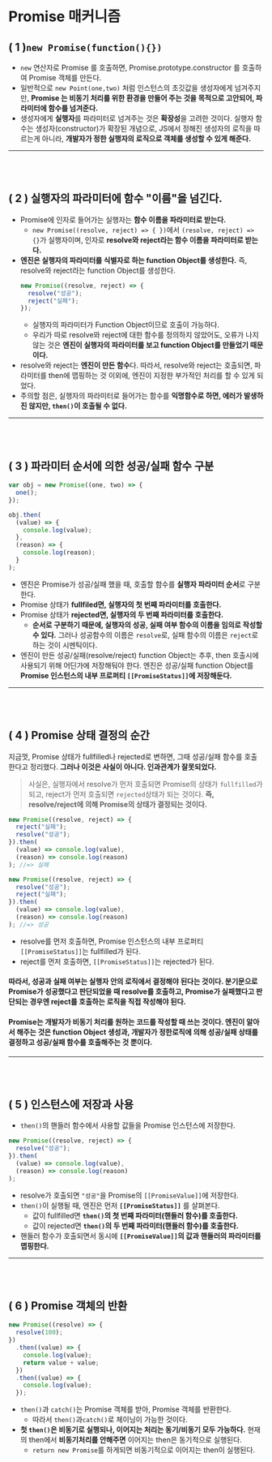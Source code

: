 # Promise 매커니즘

## ( **1** )`new Promise(function(){})`

- `new` 연산자로 Promise 를 호출하면, Promise.prototype.constructor 를 호출하여 Promise 객체를 만든다.
- 일반적으로 `new Point(one,two)` 처럼 인스턴스의 초깃값을 생성자에게 넘겨주지만, **Promise 는 비동기 처리를 위한 환경을 만들어 주는 것을 목적으로 고안되어, 파라미터에 함수를 넘겨준다.**
- 생성자에게 **실행자**를 파라미터로 넘겨주는 것은 **확장성**을 고려한 것이다. 실행자 함수는 생성자(constructor)가 확장된 개념으로, JS에서 정해진 생성자의 로직을 따르는게 아니라, **개발자가 정한 실행자의 로직으로 객체를 생성할 수 있게 해준다.**

<hr>
<br>
<br>

## ( **2** ) 실행자의 파라미터에 함수 "이름"을 넘긴다.

- Promise에 인자로 들어가는 실행자는 **함수 이름을 파라미터로 받는다.**
  - `new Promise((resolve, reject) => { })`에서 `(resolve, reject) => {}`가 실행자이며, 인자로 **resolve와 reject라는 함수 이름을 파라미터로 받는다.**
- **엔진은 실행자의 파라미터를 식별자로 하는 function Object를 생성한다.** 즉, resolve와 reject라는 function Object를 생성한다.
  ```javascript
  new Promise((resolve, reject) => {
    resolve("성공");
    reject("실패");
  });
  ```
  - 실행자의 파라미터가 Function Object이므로 호출이 가능하다.
  - 우리가 따로 resolve와 reject에 대한 함수를 정의하지 않았어도, 오류가 나지 않는 것은 **엔진이 실행자의 파라미터를 보고 function Object를 만들었기 때문이다.**
- resolve와 reject는 **엔진이 만든 함수**다. 따라서, resolve와 reject는 호출되면, 파라미터를 then에 맵핑하는 것 이외에, 엔진이 지정한 부가적인 처리를 할 수 있게 되었다.
- 주의할 점은, 실행자의 파라미터로 들어가는 함수를 **익명함수로 하면, 에러가 발생하진 않지만, `then()`이 호출될 수 없다.**

<hr>
<br>
<br>

## ( **3** ) 파라미터 순서에 의한 성공/실패 함수 구분

```javascript
var obj = new Promise((one, two) => {
  one();
});

obj.then(
  (value) => {
    console.log(value);
  },
  (reason) => {
    console.log(reason);
  }
);
```

- 엔진은 Promise가 성공/실패 했을 때, 호출할 함수를 **실행자 파라미터 순서**로 구분한다.
- Promise 상태가 **fullfiled면, 실행자의 첫 번째 파라미터를 호출한다.**
- Promise 상태가 **rejected면, 실행자의 두 번째 파라미터를 호출한다.**
  - **순서로 구분하기 때문에, 실행자의 성공, 실패 여부 함수의 이름을 임의로 작성할 수 있다.** 그러나 성공함수의 이름은 `resolve`로, 실패 함수의 이름은 `reject`로 하는 것이 시멘틱이다.
- 엔진이 만든 성공/실패(resolve/reject) function Object는 추후, then 호출시에 사용되기 위해 어딘가에 저장해둬야 한다. 엔진은 성공/실패 function Object를 **Promise 인스턴스의 내부 프로퍼티 `[[PromiseStatus]]`에 저장해둔다.**

<hr>
<br>
<br>

## ( **4** ) Promise 상태 결정의 순간

지금껏, Promise 상태가 fullfilled나 rejected로 변하면, 그때 성공/실패 함수를 호출한다고 정리했다. **그러나 이것은 사실이 아니다. 인과관계가 잘못되었다.**

> 사실은, 실행자에서 resolve가 먼저 호출되면 Promise의 상태가 `fullfilled`가 되고, reject가 먼저 호출되면 `rejected`상태가 되는 것이다.
> **즉, resolve/reject에 의해 Promise의 상태가 결정되는 것이다.**

```javascript
new Promise((resolve, reject) => {
  reject("실패");
  resolve("성공");
}).then(
  (value) => console.log(value),
  (reason) => console.log(reason)
); //=> 실패

new Promise((resolve, reject) => {
  resolve("성공");
  reject("실패");
}).then(
  (value) => console.log(value),
  (reason) => console.log(reason)
); //=> 성공
```

- resolve를 먼저 호출하면, Promise 인스턴스의 내부 프로퍼티 `[[PromiseStatus]]`는 fullfilled가 된다.
- reject를 먼저 호출하면, `[[PromiseStatus]]`는 rejected가 된다.

#### 따라서, 성공과 실패 여부는 실행자 안의 로직에서 결정해야 된다는 것이다. 분기문으로 Promise가 성공했다고 판단되었을 때 resolve를 호출하고, Promise가 실패했다고 판단되는 경우엔 reject를 호출하는 로직을 직접 작성해야 된다.

#### Promise는 개발자가 비동기 처리를 원하는 코드를 작성할 때 쓰는 것이다. 엔진이 알아서 해주는 것은 function Object 생성과, 개발자가 정한로직에 의해 성공/실패 상태를 결정하고 성공/실패 함수를 호출해주는 것 뿐이다.

<hr>
<br>
<br>

## ( **5** ) 인스턴스에 저장과 사용

- `then()`의 핸들러 함수에서 사용할 값들을 Promise 인스턴스에 저장한다.

```javascript
new Promise((resolve, reject) => {
  resolve("성공");
}).then(
  (value) => console.log(value),
  (reason) => console.log(reason)
);
```

- resolve가 호출되면 `"성공"`을 Promise의 `[[PromiseValue]]`에 저장한다.
- `then()`이 실행될 때, 엔진은 먼저 **`[[PromiseStatus]]`** 를 살펴본다.
  - 값이 fullfilled면 **`then()`의 첫 번째 파라미터(핸들러 함수)를 호출한다.**
  - 값이 rejected면 **`then()`의 두 번째 파라미터(핸들러 함수)를 호출한다.**
- 핸들러 함수가 호출되면서 동시에 **`[[PromiseValue]]`의 값과 핸들러의 파라미터를 맵핑한다.**

<hr>
<br>
<br>

## ( **6** ) Promise 객체의 반환

```javascript
new Promise((resolve) => {
  resolve(100);
})
  .then((value) => {
    console.log(value);
    return value + value;
  })
  .then((value) => {
    console.log(value);
  });
```

- `then()`과 `catch()`는 Promise 객체를 받아, Promise 객체를 반환한다.
  - 따라서 `then()`과`catch()`로 체이닝이 가능한 것이다.
- **첫 `then()`은 비동기로 실행되나, 이어지는 처리는 동기/비동기 모두 가능하다.** 현재의 then에서 **비동기처리를 안해주면** 이어지는 then은 동기적으로 실행된다.
  - `return new Promise`를 하게되면 비동기적으로 이어지는 then이 실행된다.
